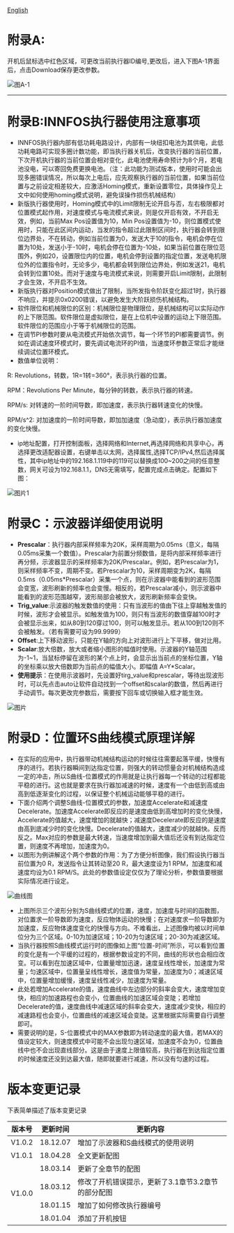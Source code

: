 [English](Appendix "wikilink")

# 附录A:

开机后鼠标选中红色区域，可更改当前执行器ID编号,更改后，进入下图A-1界面后，点击Download保存更改参数。 

![](../img/A1.png "图A-1")

* * *

# 附录B:INNFOS执行器使用注意事项

*   INNFOS执行器内部有低功耗电路设计，内部有一块纽扣电池为其供电，此低功耗电路可实现多圈计数功能，即当执行器关机后，改变执行器的当前位置，下次开机执行器的当前位置会相对变化，此电池使用寿命预计为8个月，若电池没电，可以寄回免费更换电池。（注：此功能为测试版本，使用时可能会出现多圈错误情况，所以每次上电后，应先观察执行器的当前位置，如果当前位置与之前设定相差较大，应激活Homing模式，重新设置零位，具体操作见上文中如何使用homing模式说明，避免误操作损伤机械结构）
*   新版执行器使用时，Homing模式中的Limit限制无论开启与否，左右极限都对位置模式起作用，对速度模式与电流模式来说，则是仅开启有效，不开启无效，例如，当前Max Pos设置值为10，Min Pos设置值为-10，则位置模式使用时，只能在此区间内运动，当发的指令超过此限制区间时，执行器会转到限位边界处，不在转动，例如当前位置为0，发送大于10的指令，电机会停在位置为10处，发送小于-10时，电机会停在位置为-10处，如果当前位置在限位范围外，例如20，设置限位内的位置，电机会停到设置的指定位置，发送电机限位外的位置指令时，无论多少，电机都会转到限位边界处，例如发送21，电机会转到位置10处。而对于速度与电流模式来说，则需要开启Limit限制，此限制才会生效，不开启不生效。
*   新版执行器对Position模式做出了限制，当所发指令阶跃变化超过1时，执行器不响应，并提示0x0200错误，以避免发生大阶跃损伤机械结构。
*   软件限位和机械限位的区别：机械限位是物理限位，是机械结构可以实际动作的上下限范围。软件限位是虚拟限位，是在上位机中设置的运动上下限范围。软件限位的范围应小于等于机械限位的范围。
*   在调节PI参数时要从电流模式开始依次调节，每一个环节的PI都需要调节。例如在调试速度环模式时，要先调试电流环的PI值，当速度环参数正常后才能继续调试位置环模式。
*   数值单位说明：

R: Revolutions，转数，1R=1转=360°，表示执行器的位置。

RPM：Revolutions Per Minute，每分钟的转数，表示执行器的转速。

RPM/s: 对转速的一阶时间导数，即加速度，表示执行器转速变化的快慢。

RPM/s^2: 对加速度的一阶时间导数，即加加速度（急动度），表示执行器加速度的变化快慢。

*   ip地址配置，打开控制面板，选择网络和Internet,再选择网络和共享中心，再选择更改适配器设置，右键单击以太网，选择属性,选择TCP/IPv4,然后选择属性，其中ip地址中的192.168.1.119中的119可以替换成100~200之间的任意整数，网关可设为192.168.1.1，DNS无需填写，配置完成点击确定。配置如下图：

![](../img/tupian1.png "图片1")

# 附录C：示波器详细使用说明

*   **Prescalar**：执行器内部采样频率为20K，采样周期为0.05ms（意义，每隔0.05ms采集一个数值）。Prescalar为前置分频数值，是将内部采样频率进行再分频，示波器显示的采样频率为20K/Prescalar。例如，若Prescalar为1，则采样频率不变，周期不变。若Prescalar为10，采样周期变为2K，每隔0.5ms（0.05ms*Prescalar）采集一个点，则在示波器中能看到的波形范围会变宽，波形刷新的频率也会变慢。相反的，若Prescalar减小，则示波器中能看到的波形范围越窄，波形局部会被放大，波形刷新频率会变快。
*   **Trig_value**:示波器的触发数值的使用：只有当波形的值由下往上穿越触发值的时候，波形才会被显示。如触发值为100，则只有当波形的数值穿越100时才会被显示出来，如从80到120穿过100，则可以触发显示。若从100到120则不会被触发。（若有需要可设为99.9999）
*   **Offset**:上下移动波形，只能在Y轴的方向上对波形进行上下平移，做对比用。
*   **Scalar**:放大倍数，放大或者缩小图形的幅值时使用。示波器的Y轴范围为-1~1，当鼠标停留在波形的某个点上时，会显示出当前点的坐标位置，Y轴的坐标乘以放大倍数即为当前点的幅值大小。即幅值 A=Y*Scalar。
*   **使用提示**：在使用示波器时，先设置好tirg_value和prescalar，等待出现波形时，可以先点击auto让软件自动找到一个offset和scalar的数值，然后再进行手动调节。每次更改完参数后，需要按下回车或切换输入框才能生效。

![](../img/XY.png "图片")

# 附录D：位置环S曲线模式原理详解

*   在实际的应用中，执行器带动机械结构运动的时候往往需要起落平缓，快慢有序的进行。若执行器瞬间到达指定位置，则强大的转动惯量会对机械结构造成一定的冲击，所以S曲线-位置模式的作用就是让执行器每一个转动的过程都能平稳的进行。这也就是要求在执行器加减速的时候，速度有一个由低到高或由高到低逐渐变化的过程，以保证整个机械运动能够平稳的进行。
*   下面介绍两个调整S曲线-位置模式的参数，加速度Accelerate和减速度Decelerate。加速度Accelerate即反应的是速度由低到高增加时的变化快慢，Accelerate的值越大，速度增加的就越快；减速度Decelerate即反应的是速度由高到底减少时的变化快慢。Decelerate的值越大，速度减少的就越快。反而反之。Max对应的参数是最大转速，当速度增加到最大值后还没有到达指定位置，则速度不再增加，加速度为0。
*   以图形为例讲解这个两个参数的作用：为了方便分析图像，我们假设执行器当前位置为0 R，发送指令让其转动至20 R，最大速度设为1 RPM，加速度和减速度均设为0.1 RPM/S。此处的参数值设定仅仅为了理论分析，参数值要根据实际情况进行设定。

![](../img/S.png "曲线图")

*   上图所示三个波形分别为S曲线模式的位置，速度，加速度与时间的函数图，对位置求一阶导数即为速度，反应物体运动的快慢；在对速度求一阶导数即为加速度，反应物体速度变化的快慢与方向。不难看出，上述图像均被以时间单位分为三个区域。0-10为加速区域；10-20为匀速区域；20-30为减速区域。
*   当执行器按照S曲线模式运行时的图像如上图“位置-时间”所示，可以看到位置的变化是有一个平缓的过程的，根据参数设定的不同，曲线的形状也会相应改变。可以看到在加速区域中，位置量增加迅速，速度呈线性增长，加速度为常量；匀速区域中，位置量呈线性增长，速度值为常量，加速度为0；减速区域中，位置量增加缓慢，速度呈线性减少，加速度为常量。
*   此处若增加Accelerate的值，速度曲线中左边部分的斜率会变大，速度增加变快，相应的加速路程也会变小，位置曲线的加速区域会变陡；若增加Decelerate的值，速度曲线中减速区域的斜率会变大，速度减少变快，相应的减速路程也会变小，位置曲线的减速区域会变陡。这里根据实际需要自行调整即可。
*   需要说明的是，S-位置模式中的MAX参数即为转动速度的最大值，若MAX的值设定较大，则速度模式中可能不会出现匀速区域，加速度不会为0，位置曲线中也不会出现直线部分。这是由于速度上限值较高，执行器在到达指定位置的时候速度还没到达最大值，随即就要进行减速，所以没有匀速的过程。

# 版本变更记录

下表简单描述了版本变更记录

<table><thead><tr style="background:PaleTurquois"><th>版本号</th><th>更新时间</th><th>更新内容</th></tr></thead><tbody><tr><td>V1.0.2</td><td>18.12.07</td><td>增加了示波器和S曲线模式的使用说明</td></tr><tr><td>V1.0.1</td><td>18.04.28</td><td>全文更新配图</td></tr><tr><td rowspan=4>V1.0.0</td><td>18.03.14</td><td>更新了全章节的配图</td></tr><tr><td>18.03.12</td><td>修改了开机错误提示，更新了3.1章节3.2章节的部分配图</td></tr><tr><td>18.01.15</td><td>增加了如何修改执行器编号</td></tr><tr><td>18.01.04</td><td>添加了开机按钮</td></tr></tbody></table>

